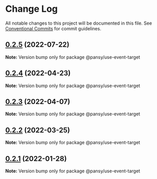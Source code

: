 # Change Log

All notable changes to this project will be documented in this file.
See [Conventional Commits](https://conventionalcommits.org) for commit guidelines.

## [0.2.5](https://github.com/pansyjs/react-hooks/compare/@pansy/use-event-target@0.2.4...@pansy/use-event-target@0.2.5) (2022-07-22)

**Note:** Version bump only for package @pansy/use-event-target





## [0.2.4](https://github.com/pansyjs/react-hooks/compare/@pansy/use-event-target@0.2.3...@pansy/use-event-target@0.2.4) (2022-04-23)

**Note:** Version bump only for package @pansy/use-event-target





## [0.2.3](https://github.com/pansyjs/react-hooks/compare/@pansy/use-event-target@0.2.2...@pansy/use-event-target@0.2.3) (2022-04-07)

**Note:** Version bump only for package @pansy/use-event-target





## [0.2.2](https://github.com/pansyjs/react-hooks/compare/@pansy/use-event-target@0.2.1...@pansy/use-event-target@0.2.2) (2022-03-25)

**Note:** Version bump only for package @pansy/use-event-target





## [0.2.1](https://github.com/pansyjs/react-hooks/compare/@pansy/use-event-target@0.2.0...@pansy/use-event-target@0.2.1) (2022-01-28)

**Note:** Version bump only for package @pansy/use-event-target
